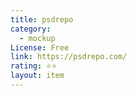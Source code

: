 ```yaml
---
title: psdrepo
category:
  - mockup
License: Free
link: https://psdrepo.com/
rating: ⭐⭐
layout: item
---
```

